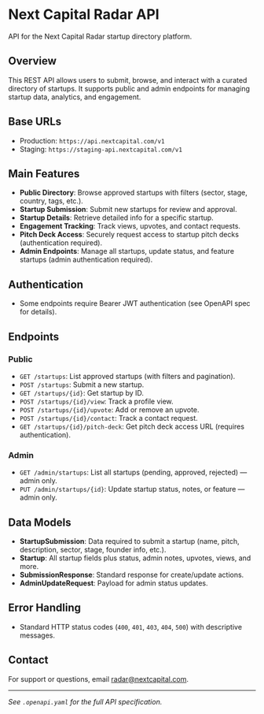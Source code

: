 # Next Capital Radar API

API for the Next Capital Radar startup directory platform.

## Overview

This REST API allows users to submit, browse, and interact with a curated directory of startups. It supports public and admin endpoints for managing startup data, analytics, and engagement.

## Base URLs

- Production: `https://api.nextcapital.com/v1`
- Staging: `https://staging-api.nextcapital.com/v1`

## Main Features

- **Public Directory**: Browse approved startups with filters (sector, stage, country, tags, etc.).
- **Startup Submission**: Submit new startups for review and approval.
- **Startup Details**: Retrieve detailed info for a specific startup.
- **Engagement Tracking**: Track views, upvotes, and contact requests.
- **Pitch Deck Access**: Securely request access to startup pitch decks (authentication required).
- **Admin Endpoints**: Manage all startups, update status, and feature startups (admin authentication required).

## Authentication

- Some endpoints require Bearer JWT authentication (see OpenAPI spec for details).

## Endpoints

### Public

- `GET /startups`: List approved startups (with filters and pagination).
- `POST /startups`: Submit a new startup.
- `GET /startups/{id}`: Get startup by ID.
- `POST /startups/{id}/view`: Track a profile view.
- `POST /startups/{id}/upvote`: Add or remove an upvote.
- `POST /startups/{id}/contact`: Track a contact request.
- `GET /startups/{id}/pitch-deck`: Get pitch deck access URL (requires authentication).

### Admin

- `GET /admin/startups`: List all startups (pending, approved, rejected) — admin only.
- `PUT /admin/startups/{id}`: Update startup status, notes, or feature — admin only.

## Data Models

- **StartupSubmission**: Data required to submit a startup (name, pitch, description, sector, stage, founder info, etc.).
- **Startup**: All startup fields plus status, admin notes, upvotes, views, and more.
- **SubmissionResponse**: Standard response for create/update actions.
- **AdminUpdateRequest**: Payload for admin status updates.

## Error Handling

- Standard HTTP status codes (`400`, `401`, `403`, `404`, `500`) with descriptive messages.

## Contact

For support or questions, email [radar@nextcapital.com](mailto:radar@nextcapital.com).

---

_See `.openapi.yaml` for the full API specification._ 
